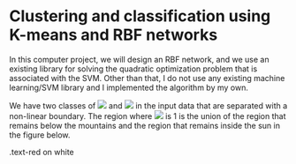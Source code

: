 # Clustering and classification using K-means and RBF networks

In this computer project, we will design an RBF network, and we use an existing library for solving the quadratic optimization problem that is associated with the SVM. Other than that, I do not use any existing machine learning/SVM library and I implemented the algorithm by my own. 

We have two classes of <img src="https://render.githubusercontent.com/render/math?math=C_1={\{x_i : d_i = 1\}}"> and <img src="https://render.githubusercontent.com/render/math?math=C_{-1}={\{x_i : d_i = -1\}}"> in the input data that are separated with a non-linear boundary. 
The region where  <img src="https://render.githubusercontent.com/render/math?math=d_i"> is 1 is the union of the region that remains below the mountains and the region that remains inside the sun in the figure below. 


<div class="text-red mb-2">
  .text-red on white
</div>
